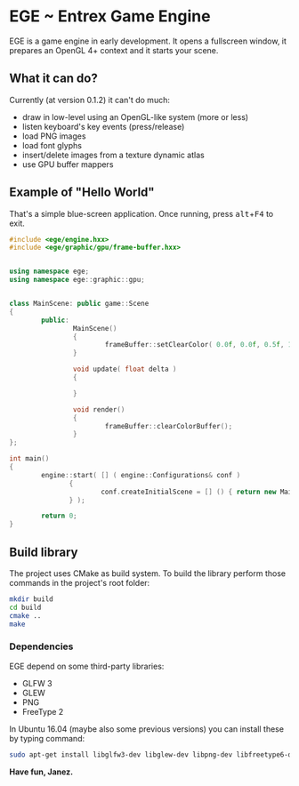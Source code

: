 # EGE ~ Entrex Game Engine

EGE is a game engine in early development. It opens a fullscreen window,
it prepares an OpenGL 4+ context and it starts your scene.


## What it can do?

Currently (at version 0.1.2) it can't do much:

* draw in low-level using an OpenGL-like system (more or less)
* listen keyboard's key events (press/release)
* load PNG images
* load font glyphs
* insert/delete images from a texture dynamic atlas
* use GPU buffer mappers


## Example of "Hello World"

That's a simple blue-screen application. Once running, press <kbd>alt</kbd>+<kbd>F4</kbd> to exit.

``` c++
#include <ege/engine.hxx>
#include <ege/graphic/gpu/frame-buffer.hxx>


using namespace ege;
using namespace ege::graphic::gpu;


class MainScene: public game::Scene
{
        public:
                MainScene()
                {
                        frameBuffer::setClearColor( 0.0f, 0.0f, 0.5f, 1.0f );
                }

                void update( float delta )
                {

                }

                void render()
                {
                        frameBuffer::clearColorBuffer();
                }
};

int main()
{
        engine::start( [] ( engine::Configurations& conf )
               {
                       conf.createInitialScene = [] () { return new MainScene; };
               } );

        return 0;
}
```


## Build library

The project uses CMake as build system. To build the library perform those commands
in the project's root folder:

``` bash
mkdir build
cd build
cmake ..
make
```


### Dependencies

EGE depend on some third-party libraries:

* GLFW 3
* GLEW
* PNG
* FreeType 2

In Ubuntu 16.04 (maybe also some previous versions) you can install these by typing command:

``` bash
sudo apt-get install libglfw3-dev libglew-dev libpng-dev libfreetype6-dev
```

**Have fun, Janez.**
